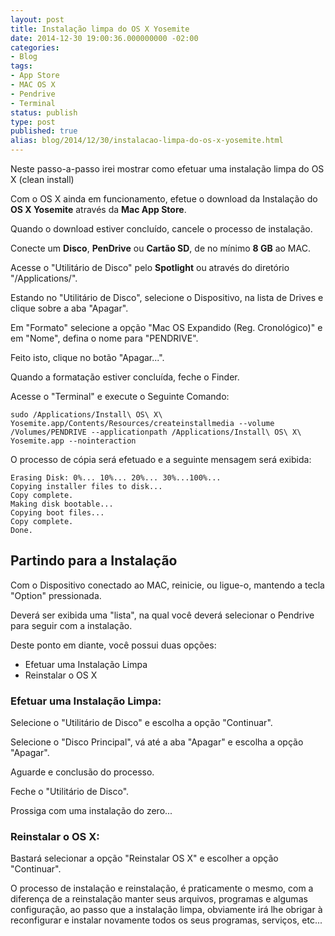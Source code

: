 ```yaml
---
layout: post
title: Instalação limpa do OS X Yosemite
date: 2014-12-30 19:00:36.000000000 -02:00
categories:
- Blog
tags:
- App Store
- MAC OS X
- Pendrive
- Terminal
status: publish
type: post
published: true
alias: blog/2014/12/30/instalacao-limpa-do-os-x-yosemite.html
---
```

Neste passo-a-passo irei mostrar como efetuar uma instalação limpa do OS X (clean install)

Com o OS X ainda em funcionamento, efetue o download da Instalação do **OS X Yosemite** através da **Mac App Store**.

Quando o download estiver concluído, cancele o processo de instalação.

Conecte um **Disco**, **PenDrive** ou **Cartão SD**, de no mínimo **8 GB** ao MAC.

Acesse o "Utilitário de Disco" pelo **Spotlight** ou através do diretório "/Applications/".

Estando no "Utilitário de Disco", selecione o Dispositivo, na lista de Drives e clique sobre a aba "Apagar".

Em "Formato" selecione a opção "Mac OS Expandido (Reg. Cronológico)" e em "Nome", defina o nome para "PENDRIVE".

Feito isto, clique no botão "Apagar...".

Quando a formatação estiver concluída, feche o Finder.

Acesse o "Terminal" e execute o Seguinte Comando:

	sudo /Applications/Install\ OS\ X\ Yosemite.app/Contents/Resources/createinstallmedia --volume /Volumes/PENDRIVE --applicationpath /Applications/Install\ OS\ X\ Yosemite.app --nointeraction

O processo de cópia será efetuado e a seguinte mensagem será exibida:

	Erasing Disk: 0%... 10%... 20%... 30%...100%...
	Copying installer files to disk...
	Copy complete.
	Making disk bootable...
	Copying boot files...
	Copy complete.
	Done.

## Partindo para a Instalação

Com o Dispositivo conectado ao MAC, reinicie, ou ligue-o, mantendo a tecla "Option" pressionada.

Deverá ser exibida uma "lista", na qual você deverá selecionar o Pendrive para seguir com a instalação.

Deste ponto em diante, você possui duas opções:

*   Efetuar uma Instalação Limpa
*   Reinstalar o OS X

### Efetuar uma Instalação Limpa:

Selecione o "Utilitário de Disco" e escolha a opção "Continuar".

Selecione o "Disco Principal", vá até a aba "Apagar" e escolha a opção "Apagar".

Aguarde e conclusão do processo.

Feche o "Utilitário de Disco".

Prossiga com uma instalação do zero...

### Reinstalar o OS X:

Bastará selecionar a opção "Reinstalar OS X" e escolher a opção "Continuar".

O processo de instalação e reinstalação, é praticamente o mesmo, com a diferença de a reinstalação manter seus arquivos, programas e algumas configuração, ao passo que a instalação limpa, obviamente irá lhe obrigar à reconfigurar e instalar novamente todos os seus programas, serviços, etc...